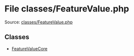 File classes/FeatureValue.php
=========

Source: [classes/FeatureValue.php](https://github.com/PrestaShop/PrestaShop/blob/1.5.0.17/classes/FeatureValue.php)


Classes
-------

* [FeatureValueCore](class.FeatureValueCore.md)

